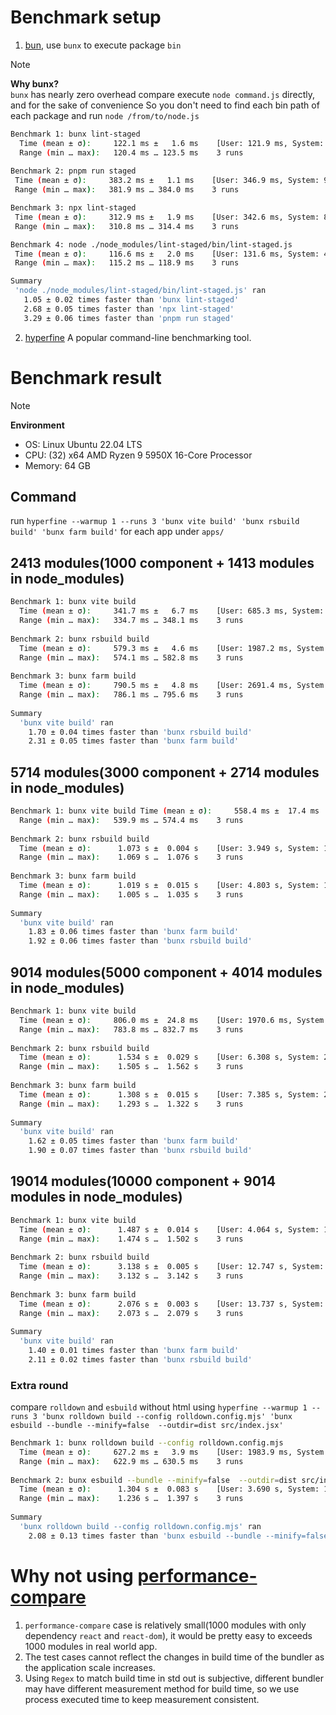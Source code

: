 # Benchmark setup
1. [bun](https://github.com/oven-sh/bun), use `bunx` to execute package `bin`
> [!note] 
> **Why bunx?**  
> `bunx` has nearly zero overhead compare execute `node command.js` directly, and for the sake of convenience
> So you don't need to find each bin path of each package and run `node /from/to/node.js`
> ```bash
> Benchmark 1: bunx lint-staged
>   Time (mean ± σ):     122.1 ms ±   1.6 ms    [User: 121.9 ms, System: 46.4 ms]
>   Range (min … max):   120.4 ms … 123.5 ms    3 runs
>  
> Benchmark 2: pnpm run staged
>  Time (mean ± σ):     383.2 ms ±   1.1 ms    [User: 346.9 ms, System: 99.4 ms]
>  Range (min … max):   381.9 ms … 384.0 ms    3 runs
> 
>Benchmark 3: npx lint-staged
>  Time (mean ± σ):     312.9 ms ±   1.9 ms    [User: 342.6 ms, System: 85.6 ms]
>  Range (min … max):   310.8 ms … 314.4 ms    3 runs
> 
>Benchmark 4: node ./node_modules/lint-staged/bin/lint-staged.js
>  Time (mean ± σ):     116.6 ms ±   2.0 ms    [User: 131.6 ms, System: 42.2 ms]
>  Range (min … max):   115.2 ms … 118.9 ms    3 runs
> 
>Summary
>  'node ./node_modules/lint-staged/bin/lint-staged.js' ran
>    1.05 ± 0.02 times faster than 'bunx lint-staged'
>    2.68 ± 0.05 times faster than 'npx lint-staged'
>    3.29 ± 0.06 times faster than 'pnpm run staged'
> ```
2. [hyperfine](https://github.com/sharkdp/hyperfine) A popular command-line benchmarking tool.


# Benchmark result

> [!note]
> **Environment**  
> - OS: Linux Ubuntu 22.04 LTS  
> - CPU: (32) x64 AMD Ryzen 9 5950X 16-Core Processor  
> - Memory: 64 GB  

## Command
run `hyperfine --warmup 1 --runs 3 'bunx vite build' 'bunx rsbuild build' 'bunx farm build'` for each app under `apps/`

## 2413 modules(1000 component + 1413 modules in node_modules)
```bash
Benchmark 1: bunx vite build
  Time (mean ± σ):     341.7 ms ±   6.7 ms    [User: 685.3 ms, System: 285.7 ms]
  Range (min … max):   334.7 ms … 348.1 ms    3 runs
 
Benchmark 2: bunx rsbuild build
  Time (mean ± σ):     579.3 ms ±   4.6 ms    [User: 1987.2 ms, System: 753.6 ms]
  Range (min … max):   574.1 ms … 582.8 ms    3 runs
 
Benchmark 3: bunx farm build
  Time (mean ± σ):     790.5 ms ±   4.8 ms    [User: 2691.4 ms, System: 799.0 ms]
  Range (min … max):   786.1 ms … 795.6 ms    3 runs
 
Summary
  'bunx vite build' ran
    1.70 ± 0.04 times faster than 'bunx rsbuild build'
    2.31 ± 0.05 times faster than 'bunx farm build'

```
## 5714 modules(3000 component + 2714 modules in node_modules)
```bash
Benchmark 1: bunx vite build Time (mean ± σ):     558.4 ms ±  17.4 ms    [User: 1324.8 ms, System: 514.0 ms]
  Range (min … max):   539.9 ms … 574.4 ms    3 runs
 
Benchmark 2: bunx rsbuild build
  Time (mean ± σ):      1.073 s ±  0.004 s    [User: 3.949 s, System: 1.364 s]
  Range (min … max):    1.069 s …  1.076 s    3 runs
 
Benchmark 3: bunx farm build
  Time (mean ± σ):      1.019 s ±  0.015 s    [User: 4.803 s, System: 1.528 s]
  Range (min … max):    1.005 s …  1.035 s    3 runs
 
Summary
  'bunx vite build' ran
    1.83 ± 0.06 times faster than 'bunx farm build'
    1.92 ± 0.06 times faster than 'bunx rsbuild build'

```

## 9014 modules(5000 component + 4014 modules in node_modules)
```bash
Benchmark 1: bunx vite build
  Time (mean ± σ):     806.0 ms ±  24.8 ms    [User: 1970.6 ms, System: 766.5 ms]
  Range (min … max):   783.8 ms … 832.7 ms    3 runs
 
Benchmark 2: bunx rsbuild build
  Time (mean ± σ):      1.534 s ±  0.029 s    [User: 6.308 s, System: 2.179 s]
  Range (min … max):    1.505 s …  1.562 s    3 runs
 
Benchmark 3: bunx farm build
  Time (mean ± σ):      1.308 s ±  0.015 s    [User: 7.385 s, System: 2.618 s]
  Range (min … max):    1.293 s …  1.322 s    3 runs
 
Summary
  'bunx vite build' ran
    1.62 ± 0.05 times faster than 'bunx farm build'
    1.90 ± 0.07 times faster than 'bunx rsbuild build'

```
## 19014 modules(10000 component + 9014 modules in node_modules)

```bash
Benchmark 1: bunx vite build
  Time (mean ± σ):      1.487 s ±  0.014 s    [User: 4.064 s, System: 1.580 s]
  Range (min … max):    1.474 s …  1.502 s    3 runs
 
Benchmark 2: bunx rsbuild build
  Time (mean ± σ):      3.138 s ±  0.005 s    [User: 12.747 s, System: 4.005 s]
  Range (min … max):    3.132 s …  3.142 s    3 runs
 
Benchmark 3: bunx farm build
  Time (mean ± σ):      2.076 s ±  0.003 s    [User: 13.737 s, System: 4.899 s]
  Range (min … max):    2.073 s …  2.079 s    3 runs
 
Summary
  'bunx vite build' ran
    1.40 ± 0.01 times faster than 'bunx farm build'
    2.11 ± 0.02 times faster than 'bunx rsbuild build'

```

### Extra round
compare `rolldown`  and `esbuild` without html
using `hyperfine --warmup 1 --runs 3 'bunx rolldown build --config rolldown.config.mjs' 'bunx esbuild --bundle --minify=false  --outdir=dist src/index.jsx'`
```bash
Benchmark 1: bunx rolldown build --config rolldown.config.mjs
  Time (mean ± σ):     627.2 ms ±   3.9 ms    [User: 1983.9 ms, System: 1375.1 ms]
  Range (min … max):   622.9 ms … 630.5 ms    3 runs
 
Benchmark 2: bunx esbuild --bundle --minify=false  --outdir=dist src/index.jsx
  Time (mean ± σ):      1.304 s ±  0.083 s    [User: 3.690 s, System: 1.473 s]
  Range (min … max):    1.236 s …  1.397 s    3 runs
 
Summary
  'bunx rolldown build --config rolldown.config.mjs' ran
    2.08 ± 0.13 times faster than 'bunx esbuild --bundle --minify=false  --outdir=dist src/index.jsx'
```

# Why not using [performance-compare](https://github.com/farm-fe/performance-compare)
1. `performance-compare` case is relatively small(1000 modules with only dependency `react` and `react-dom`), 
it would be pretty easy to exceeds 1000 modules in real world app.
2. The test cases cannot reflect the changes in build time of the bundler as the application scale increases.
3. Using `Regex` to match build time in std out is subjective, different bundler may have different measurement method for build time, 
so we use process executed time to keep measurement consistent.
